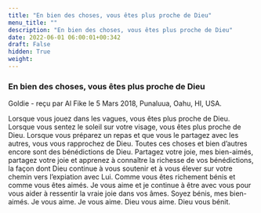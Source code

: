 ```yaml
---
title: "En bien des choses, vous êtes plus proche de Dieu"
menu_title: ""
description: "En bien des choses, vous êtes plus proche de Dieu"
date: 2022-06-01 06:00:01+00:342
draft: False
hidden: True
weight:
---
```

### En bien des choses, vous êtes plus proche de Dieu

Goldie - reçu par Al Fike le 5 Mars 2018, Punaluua, Oahu, HI, USA.

Lorsque vous jouez dans les vagues, vous êtes plus proche de Dieu. Lorsque vous sentez le soleil sur votre visage, vous êtes plus proche de Dieu. Lorsque vous préparez un repas et que vous le partagez avec les autres, vous vous rapprochez de Dieu. Toutes ces choses et bien d’autres encore sont des bénédictions de Dieu. Partagez votre joie, mes bien-aimés, partagez votre joie et apprenez à connaître la richesse de vos bénédictions, la façon dont Dieu continue à vous soutenir et à vous élever sur votre chemin vers l’expiation avec Lui. Comme vous êtes richement bénis et comme vous êtes aimés. Je vous aime et je continue à être avec vous pour vous aider à ressentir la vraie joie dans vos âmes. Soyez bénis, mes bien-aimés. Je vous aime. Je vous aime. Dieu vous aime. Dieu vous bénit.
